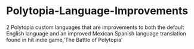 # Polytopia-Language-Improvements
2 Polytopia custom languages that are improvements to both the default English language and an improved Mexican Spanish language translation found in hit indie game,'The Battle of Polytopia'
